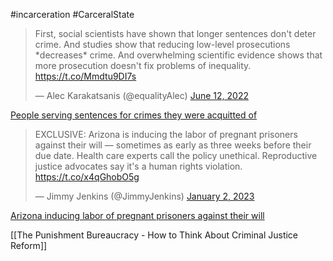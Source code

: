 #incarceration #CarceralState 

<blockquote class="twitter-tweet"><p lang="en" dir="ltr">First, social scientists have shown that longer sentences don&#39;t deter crime. And studies show that reducing low-level prosecutions *decreases* crime. And overwhelming scientific evidence shows that more prosecution doesn&#39;t fix problems of inequality. <a href="https://t.co/Mmdtu9DI7s">https://t.co/Mmdtu9DI7s</a></p>&mdash; Alec Karakatsanis (@equalityAlec) <a href="https://twitter.com/equalityAlec/status/1536091029564280836?ref_src=twsrc%5Etfw">June 12, 2022</a></blockquote> <script async src="https://platform.twitter.com/widgets.js" charset="utf-8"></script>


[People serving sentences for crimes they were acquitted of](https://twitter.com/leftiblog/status/1608511769001222144?s=20)


<blockquote class="twitter-tweet"><p lang="en" dir="ltr">EXCLUSIVE: Arizona is inducing the labor of pregnant prisoners against their will — sometimes as early as three weeks before their due date. Health care experts call the policy unethical. Reproductive justice advocates say it&#39;s a human rights violation. <a href="https://t.co/x4qGhobO5g">https://t.co/x4qGhobO5g</a></p>&mdash; Jimmy Jenkins (@JimmyJenkins) <a href="https://twitter.com/JimmyJenkins/status/1609898137107451904?ref_src=twsrc%5Etfw">January 2, 2023</a></blockquote> <script async src="https://platform.twitter.com/widgets.js" charset="utf-8"></script>

[Arizona inducing labor of pregnant prisoners against their will](https://www.azcentral.com/story/news/local/arizona/2023/01/02/arizona-inducing-labor-of-pregnant-prisoners-against-their-will/69768038007/)

[[The Punishment Bureaucracy - How to Think About Criminal Justice Reform]]
